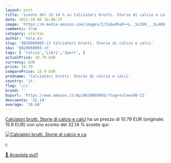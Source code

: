 ```yaml
---
layout: post
title: 'sconto del 32.14 % su Calciatori brutti. Storie di calcio e ca  '
date: 2021-10-06 18:08:37
image: 'https://m.media-amazon.com/images/I/51AedhuK++L._SL500_._SL400_.jpg'
comments: true
category: ofertas
author: 'tole.es'
slug: '8820060965-it Calciatori brutti. Storie di calcio e calci'
sku: '8820060965-it'
tags: [ 'Calcio','Libri','Sport', ]
actualPrice: 10.79 EUR
currency: EUR
price: 10.79
comparePrice: 15.9 EUR
prodname: 'Calciatori brutti. Storie di calcio e calci'
country: 'it'
flag: '🇮🇹'
brand: ''
buyurl: 'https://www.amazon.it/dp/8820060965/?tag=tolees00-21'
descuento: '32.14'
average: '10.68'
---
```


[Calciatori brutti. Storie di calcio e calci](https://www.amazon.it/dp/8820060965/?tag=tolees00-21) ha un prezzo di 10.79 EUR (originale: 15.9 EUR) con uno sconto del 32.14 % sconto qui:

[![Calciatori brutti. Storie di calcio e ca](https://m.media-amazon.com/images/I/51AedhuK++L._SL500_._SL400_.jpg)](https://www.amazon.it/dp/8820060965/?tag=tolees00-21)

ℹ️:


[🛒 Acquista qui!!](https://www.amazon.it/dp/8820060965/?tag=tolees00-21)
